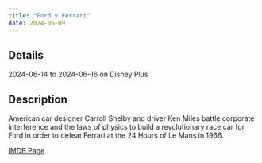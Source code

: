 ```yaml
---
title: "Ford v Ferrari"
date: 2024-06-09
---
```

## Details
2024-06-14 to 2024-06-16 on Disney Plus

## Description
American car designer Carroll Shelby and driver Ken Miles battle corporate interference and the laws of physics to build a revolutionary race car for Ford in order to defeat Ferrari at the 24 Hours of Le Mans in 1966.

[IMDB Page](https://www.imdb.com/title/tt1950186/)
